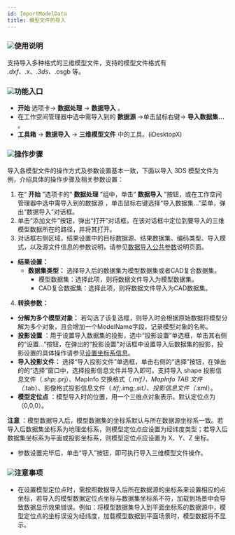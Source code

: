 ```yaml
---
id: ImportModelData
title: 模型文件的导入  
---  
```

### ![](../../img/read.gif)使用说明

支持导入多种格式的三维模型文件，支持的模型文件格式有 *.dxf、*.x、*.3ds、*.osgb 等。

### ![](../../img/read.gif)功能入口

* **开始** 选项卡-> **数据处理** -> **数据导入** 。
* 在工作空间管理器中选中需导入到的 **数据源** ->单击鼠标右键-> **导入数据集...** 。
* **工具箱** -> **数据导入** -> **三维模型文件** 中的工具。(iDesktopX)

### ![](../../img/read.gif)操作步骤

导入各模型文件的操作方式及参数设置基本一致，下面以导入 3DS 模型文件为例，介绍具体的操作步骤及相关参数设置：

1. 在“ **开始** ”选项卡的“ **数据处理** ”组中，单击“ **数据导入** ”按钮，或在工作空间管理器中选中需导入到的数据源 ，单击鼠标右键选择“导入数据集...”菜单，弹出“数据导入”对话框。
2. 单击“添加文件”按钮，弹出“打开”对话框，在该对话框中定位到要导入的三维模型数据所在的路径，并将其打开。
3. 对话框右侧区域，结果设置中的目标数据源、结果数据集、编码类型、导入模式，以及源文件信息的参数说明，请参见[数据导入公共参数](ParameterSettingDia)说明页面。
* **结果设置：**
  * **数据集类型：** 选择导入后的数据集为模型数据集或者CAD复合数据集。 
    * 模型数据集：选择此项，则将数据文件导入为模型数据集。
    * CAD复合数据集：选择此项，则将数据文件导入为CAD数据集。
4. **转换参数：**
* **分解为多个模型对象：** 若勾选了该复选框，则导入时会根据原始数据将模型分解为多个对象，且会增加一个ModelName字段，记录模型对象的名称。
* **投影设置** ：用于设置导入数据集的投影，选中“投影设置”单选框，单击其右侧的“设置...”按钮，在弹出的“投影设置”对话框中设置导入后数据集的投影，投影设置的具体操作请参见[设置坐标系信息](../Projection/SetPrjCoordSys)。
* **导入投影文件：** 选择“导入投影文件”单选框，单击右侧的“选择”按钮，在弹出的的“选择”窗口中，选择投影信息文件并导入即可。支持导入 shape 投影信息文件（*.shp;*.prj）、MapInfo 交换格式（*.mif）、MapInfo TAB 文件（*.tab）、影像格式投影信息文件（*.tif;*.img;*.sit）、投影信息文件（*.xml）。 
* **模型定位点** ：模型导入时的位置，用一个三维点对象表示。默认定位点为（0,0,0）。 

**注意**
：模型数据导入后，模型数据集的坐标系默认与所在数据源坐标系一致。若导入后数据集坐标系为地理坐标系，则模型定位点应设置为经纬度类型；若导入后数据集坐标系为平面或投影坐标系，则模型定位点应设置为
X、Y、Z 坐标。

* 参数设置完毕后，单击“导入”按钮，即可执行导入三维模型文件操作。

### ![](../../img/note.png)注意事项

* 在设置模型定位点时，需按照数据导入后所在数据源的坐标系来设置相应的点坐标，若导入的模型数据定位点坐标与数据集坐标系不符，加载到场景中会导致数据显示效果错误。例如：将模型数据集导入到平面坐标系的数据源中，模型定位点的坐标误设为经纬度，加载模型数据到平面场景时，模型数据将不显示。



